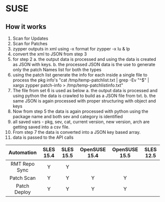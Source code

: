 # SUSE
## How it works
1. Scan for Updates
2. Scan for Patches
3. zypper outputs in xml using -x format for zypper -x lu & lp
4. convert the xml to JSON from step 3
5. for step 2 
    a. the output data is processed and using the data is created as JSON with keys.
    b. the processed JSON data is the use to generate only the patch Names list for both the types
6. using the patch list generate the info for each inside a single file to process the pkg info's
    "cat /tmp/temp-patchlist.txt | grep -Ev "^$" | xargs zypper patch-info > /tmp/temp-patchlistinfo.txt"
7. The file from set 6 is used as below
    a. the output data is processed and using python the data is crawled to build as a JSON file from txt.
    b. the same JSON is again processed with proper structuring with object and keys
8. Now from step 5 the data is again processed with python using the package name and both sev and category is identified
9. all saved vars - pkg, sev, cat, current version, new version, arch are getting saved into a csv file.
10. From step 7 the data is converted into a JSON key based array.
11. data is passed to the API calls



| Automation        | SLES 15.4   | SLES 15.5   | OpenSUSE 15.4   | OpenSUSE 15.5  | SLES 12.5  |
|:---:|:---:|:---:|:---:|:---:|:---:|
| RMT Repo Sync     | Y  | Y  |    |   |     |
| Patch Scan        | Y  | Y  | Y  | Y  |     |
| Patch Deploy      | Y  | Y  | Y  | Y  |     |
